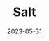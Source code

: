---
title: 'Salt'
date: '2023-05-31' 
metatag: '' 
inventory: '0' 
draft: false 
# meta description 
shortDescripton: ''
description: 'Condiments'
longdescription: ''
tags: ''
brand: ''
subCategory: ''
unit: 'Unit'
sellCount: '0'
featured: False
# product Price
price: '50.0'
# Product Short Description
productID: '31F136E8-1BFF-ED11-996D-005056B3A416'
type: 'products'
category: 'Condiments' 
thumnailproduct: 'https://eraconnect.blob.core.windows.net/product-images/basics/184adb43-5746-4b1b-8410-79972a6a2264.webp' 
images:
  - image: 'https://eraconnect.blob.core.windows.net/product-images/basics/184adb43-5746-4b1b-8410-79972a6a2264.webp'  
Variants:
---